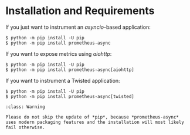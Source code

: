 # Installation and Requirements

If you just want to instrument an *asyncio*-based application:

```console
$ python -m pip install -U pip
$ python -m pip install prometheus-async
```

If you want to expose metrics using *aiohttp*:

```console
$ python -m pip install -U pip
$ python -m pip install prometheus-async[aiohttp]
```

If you want to instrument a Twisted application:

```console
$ python -m pip install -U pip
$ python -m pip install prometheus-async[twisted]
```

```{admonition} Warning
:class: Warning

Please do not skip the update of *pip*, because *prometheus-async* uses modern packaging features and the installation will most likely fail otherwise.
```
